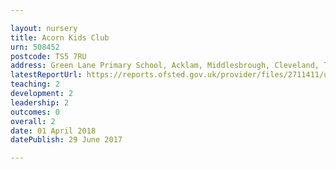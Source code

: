 ```yaml
---

layout: nursery
title: Acorn Kids Club
urn: 508452
postcode: TS5 7RU
address: Green Lane Primary School, Acklam, Middlesbrough, Cleveland, TS5 7RU
latestReportUrl: https://reports.ofsted.gov.uk/provider/files/2711411/urn/508452.pdf
teaching: 2
development: 2
leadership: 2
outcomes: 0
overall: 2
date: 01 April 2018 
datePublish: 29 June 2017

---
```

